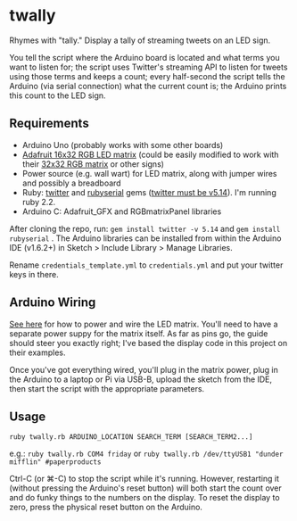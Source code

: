 # twally
Rhymes with "tally." Display a tally of streaming tweets on an LED sign.

You tell the script where the Arduino board is located and what terms you want to listen for; the script uses Twitter's streaming API to listen for tweets using those terms and keeps a count; every half-second the script tells the Arduino (via serial connection) what the current count is; the Arduino prints this count to the LED sign.

## Requirements
* Arduino Uno (probably works with some other boards)
* [Adafruit 16x32 RGB LED matrix](http://www.adafruit.com/product/420) (could be easily modified to work with their [32x32 RGB matrix](http://www.adafruit.com/products/607) or other signs)
* Power source (e.g. wall wart) for LED matrix, along with jumper wires and possibly a breadboard
* Ruby: [twitter](https://github.com/sferik/twitter) and [rubyserial](https://github.com/hybridgroup/rubyserial) gems ([twitter must be v5.14](https://github.com/sferik/twitter/issues/709)). I'm running ruby 2.2.
* Arduino C: Adafruit_GFX and RGBmatrixPanel libraries

After cloning the repo, run:
`gem install twitter -v 5.14` and 
`gem install rubyserial` .
The Arduino libraries can be installed from within the Arduino IDE (v1.6.2+) in Sketch > Include Library > Manage Libraries.

Rename `credentials_template.yml` to `credentials.yml` and put your twitter keys in there.

## Arduino Wiring
[See here](https://learn.adafruit.com/32x16-32x32-rgb-led-matrix/) for how to power and wire the LED matrix. You'll need to have a separate power suppy for the matrix itself. As far as pins go, the guide should steer you exactly right; I've based the display code in this project on their examples. 

Once you've got everything wired, you'll plug in the matrix power, plug in the Arduino to a laptop or Pi via USB-B, upload the sketch from the IDE, then start the script with the appropriate parameters.

## Usage
`ruby twally.rb ARDUINO_LOCATION SEARCH_TERM [SEARCH_TERM2...]`

e.g.: `ruby twally.rb COM4 friday`
or `ruby twally.rb /dev/ttyUSB1 "dunder mifflin" #paperproducts`

Ctrl-C (or ⌘-C) to stop the script while it's running. However, restarting it (without pressing the Arduino's reset button) will both start the count over and do funky things to the numbers on the display. To reset the display to zero, press the physical reset button on the Arduino.
